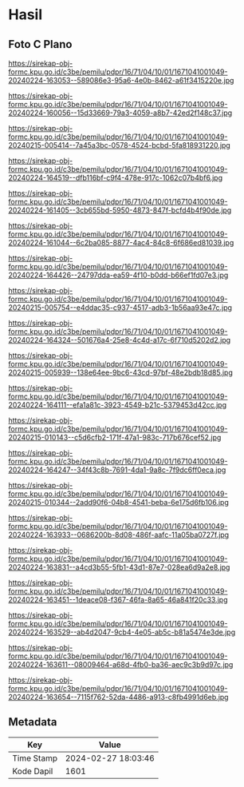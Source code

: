 # Hasil

## Foto C Plano

https://sirekap-obj-formc.kpu.go.id/c3be/pemilu/pdpr/16/71/04/10/01/1671041001049-20240224-163053--589086e3-95a6-4e0b-8462-a61f3415220e.jpg

https://sirekap-obj-formc.kpu.go.id/c3be/pemilu/pdpr/16/71/04/10/01/1671041001049-20240224-160056--15d33669-79a3-4059-a8b7-42ed2f148c37.jpg

https://sirekap-obj-formc.kpu.go.id/c3be/pemilu/pdpr/16/71/04/10/01/1671041001049-20240215-005414--7a45a3bc-0578-4524-bcbd-5fa818931220.jpg

https://sirekap-obj-formc.kpu.go.id/c3be/pemilu/pdpr/16/71/04/10/01/1671041001049-20240224-164519--dfb116bf-c9f4-478e-917c-1062c07b4bf6.jpg

https://sirekap-obj-formc.kpu.go.id/c3be/pemilu/pdpr/16/71/04/10/01/1671041001049-20240224-161405--3cb655bd-5950-4873-847f-bcfd4b4f90de.jpg

https://sirekap-obj-formc.kpu.go.id/c3be/pemilu/pdpr/16/71/04/10/01/1671041001049-20240224-161044--6c2ba085-8877-4ac4-84c8-6f686ed81039.jpg

https://sirekap-obj-formc.kpu.go.id/c3be/pemilu/pdpr/16/71/04/10/01/1671041001049-20240224-164426--24797dda-ea59-4f10-b0dd-b66ef1fd07e3.jpg

https://sirekap-obj-formc.kpu.go.id/c3be/pemilu/pdpr/16/71/04/10/01/1671041001049-20240215-005754--e4ddac35-c937-4517-adb3-1b56aa93e47c.jpg

https://sirekap-obj-formc.kpu.go.id/c3be/pemilu/pdpr/16/71/04/10/01/1671041001049-20240224-164324--501676a4-25e8-4c4d-a17c-6f710d5202d2.jpg

https://sirekap-obj-formc.kpu.go.id/c3be/pemilu/pdpr/16/71/04/10/01/1671041001049-20240215-005939--138e64ee-9bc6-43cd-97bf-48e2bdb18d85.jpg

https://sirekap-obj-formc.kpu.go.id/c3be/pemilu/pdpr/16/71/04/10/01/1671041001049-20240224-164111--efa1a81c-3923-4549-b21c-5379453d42cc.jpg

https://sirekap-obj-formc.kpu.go.id/c3be/pemilu/pdpr/16/71/04/10/01/1671041001049-20240215-010143--c5d6cfb2-171f-47a1-983c-717b676cef52.jpg

https://sirekap-obj-formc.kpu.go.id/c3be/pemilu/pdpr/16/71/04/10/01/1671041001049-20240224-164247--34f43c8b-7691-4da1-9a8c-7f9dc6ff0eca.jpg

https://sirekap-obj-formc.kpu.go.id/c3be/pemilu/pdpr/16/71/04/10/01/1671041001049-20240215-010344--2add90f6-04b8-4541-beba-6e175d6fb106.jpg

https://sirekap-obj-formc.kpu.go.id/c3be/pemilu/pdpr/16/71/04/10/01/1671041001049-20240224-163933--0686200b-8d08-486f-aafc-11a05ba0727f.jpg

https://sirekap-obj-formc.kpu.go.id/c3be/pemilu/pdpr/16/71/04/10/01/1671041001049-20240224-163831--a4cd3b55-5fb1-43d1-87e7-028ea6d9a2e8.jpg

https://sirekap-obj-formc.kpu.go.id/c3be/pemilu/pdpr/16/71/04/10/01/1671041001049-20240224-163451--1deace08-f367-46fa-8a65-46a841f20c33.jpg

https://sirekap-obj-formc.kpu.go.id/c3be/pemilu/pdpr/16/71/04/10/01/1671041001049-20240224-163529--ab4d2047-9cb4-4e05-ab5c-b81a5474e3de.jpg

https://sirekap-obj-formc.kpu.go.id/c3be/pemilu/pdpr/16/71/04/10/01/1671041001049-20240224-163611--08009464-a68d-4fb0-ba36-aec9c3b9d97c.jpg

https://sirekap-obj-formc.kpu.go.id/c3be/pemilu/pdpr/16/71/04/10/01/1671041001049-20240224-163654--7115f762-52da-4486-a913-c8fb4991d6eb.jpg


## Metadata

| Key        | Value               |
| ---------- | ------------------- |
| Time Stamp | 2024-02-27 18:03:46 |
| Kode Dapil | 1601                |



